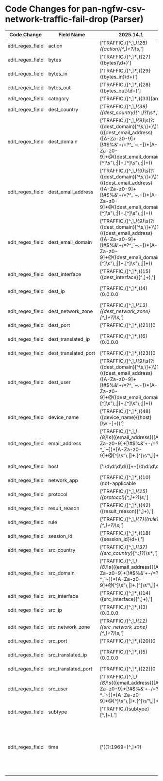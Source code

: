 # Code Changes for pan-ngfw-csv-network-traffic-fail-drop (Parser)

| Code Change | Field Name | 2025.14.1 | 2025.15.1 |
|-------------|------------|-----------|------------|
| edit_regex_field | action | ['TRAFFIC,([^,]*,){26}({action}[^,]+?)\s*,'] | [',TRAFFIC,([^,]*,){26}({action}[^,]+?)\s*,'] |
| edit_regex_field | bytes | ['TRAFFIC,([^,]*,){27}({bytes}\d+)'] | [',TRAFFIC,([^,]*,){27}({bytes}\d+)'] |
| edit_regex_field | bytes_in | ['TRAFFIC,([^,]*,){29}({bytes_in}\d+)'] | [',TRAFFIC,([^,]*,){29}({bytes_in}\d+)'] |
| edit_regex_field | bytes_out | ['TRAFFIC,([^,]*,){28}({bytes_out}\d+)'] | [',TRAFFIC,([^,]*,){28}({bytes_out}\d+)'] |
| edit_regex_field | category | ['TRAFFIC,([^,]*,){33}(any|unknown|({category}[^,]+?)\s*,)'] | [',TRAFFIC,([^,]*,){33}(any|unknown|({category}[^,]+?)\s*,)'] |
| edit_regex_field | dest_country | ['TRAFFIC,([^,]*,){38}({dest_country}[^\.:]*?)\s*,'] | [',TRAFFIC,([^,]*,){38}({dest_country}[^\.:]*?)\s*,'] |
| edit_regex_field | dest_domain | ['TRAFFIC,([^,]*,){9}\s*(?:({dest_domain}[^\s,\\]+)\\)?(({dest_email_address}([A-Za-z0-9]+[!#$%&\'+\/=?^_`~.\-])*[A-Za-z0-9]+@({dest_email_domain}[^\]\s"\\,;\|]+\.[^\]\s"\\,;\|]+))|({dest_user}[^\s,]+)),'] | [',TRAFFIC,([^,]*,){9}\s*(?:({dest_domain}[^\s,\\]+)\\)?(({dest_email_address}([A-Za-z0-9]+[!#$%&\'+\/=?^_`~.\-])*[A-Za-z0-9]+@({dest_email_domain}[^\]\s"\\,;\|]+\.[^\]\s"\\,;\|]+))|({dest_user}[^\s,]+)),'] |
| edit_regex_field | dest_email_address | ['TRAFFIC,([^,]*,){9}\s*(?:({dest_domain}[^\s,\\]+)\\)?(({dest_email_address}([A-Za-z0-9]+[!#$%&\'+\/=?^_`~.\-])*[A-Za-z0-9]+@({dest_email_domain}[^\]\s"\\,;\|]+\.[^\]\s"\\,;\|]+))|({dest_user}[^\s,]+)),'] | [',TRAFFIC,([^,]*,){9}\s*(?:({dest_domain}[^\s,\\]+)\\)?(({dest_email_address}([A-Za-z0-9]+[!#$%&\'+\/=?^_`~.\-])*[A-Za-z0-9]+@({dest_email_domain}[^\]\s"\\,;\|]+\.[^\]\s"\\,;\|]+))|({dest_user}[^\s,]+)),'] |
| edit_regex_field | dest_email_domain | ['TRAFFIC,([^,]*,){9}\s*(?:({dest_domain}[^\s,\\]+)\\)?(({dest_email_address}([A-Za-z0-9]+[!#$%&\'+\/=?^_`~.\-])*[A-Za-z0-9]+@({dest_email_domain}[^\]\s"\\,;\|]+\.[^\]\s"\\,;\|]+))|({dest_user}[^\s,]+)),'] | [',TRAFFIC,([^,]*,){9}\s*(?:({dest_domain}[^\s,\\]+)\\)?(({dest_email_address}([A-Za-z0-9]+[!#$%&\'+\/=?^_`~.\-])*[A-Za-z0-9]+@({dest_email_domain}[^\]\s"\\,;\|]+\.[^\]\s"\\,;\|]+))|({dest_user}[^\s,]+)),'] |
| edit_regex_field | dest_interface | ['TRAFFIC,([^,]*,){15}({dest_interface}[^,]+),'] | [',TRAFFIC,([^,]*,){15}({dest_interface}[^,]+),'] |
| edit_regex_field | dest_ip | ['TRAFFIC,([^,]*,){4}(0.0.0.0|({dest_ip}(?!::)((([0-9a-fA-F.]{0,4}):{1,2}){1,7}([0-9a-fA-F]){0,4})|(((25[0-5]|(2[0-4]|1\d|[0-9]|)\d)\.?\b){4})))'] | [',TRAFFIC,([^,]*,){4}(0.0.0.0|({dest_ip}(?!::)((([0-9a-fA-F.]{0,4}):{1,2}){1,7}([0-9a-fA-F]){0,4})|(((25[0-5]|(2[0-4]|1\d|[0-9]|)\d)\.?\b){4})))'] |
| edit_regex_field | dest_network_zone | ['TRAFFIC,([^,]*,){13}({dest_network_zone}[^,]+?)\s*,'] | [',TRAFFIC,([^,]*,){13}({dest_network_zone}[^,]+?)\s*,'] |
| edit_regex_field | dest_port | ['TRAFFIC,([^,]*,){21}(0|({dest_port}\d+)),'] | [',TRAFFIC,([^,]*,){21}(0|({dest_port}\d+)),'] |
| edit_regex_field | dest_translated_ip | ['TRAFFIC,([^,]*,){6}(0.0.0.0|({dest_translated_ip}(?!::)((([0-9a-fA-F.]{0,4}):{1,2}){1,7}([0-9a-fA-F]){0,4})|(((25[0-5]|(2[0-4]|1\d|[0-9]|)\d)\.?\b){4})))'] | [',TRAFFIC,([^,]*,){6}(0.0.0.0|({dest_translated_ip}(?!::)((([0-9a-fA-F.]{0,4}):{1,2}){1,7}([0-9a-fA-F]){0,4})|(((25[0-5]|(2[0-4]|1\d|[0-9]|)\d)\.?\b){4})))'] |
| edit_regex_field | dest_translated_port | ['TRAFFIC,([^,]*,){23}(0|({dest_translated_port}\d+)),'] | [',TRAFFIC,([^,]*,){23}(0|({dest_translated_port}\d+)),'] |
| edit_regex_field | dest_user | ['TRAFFIC,([^,]*,){9}\s*(?:({dest_domain}[^\s,\\]+)\\)?(({dest_email_address}([A-Za-z0-9]+[!#$%&\'+\/=?^_`~.\-])*[A-Za-z0-9]+@({dest_email_domain}[^\]\s"\\,;\|]+\.[^\]\s"\\,;\|]+))|({dest_user}[^\s,]+)),'] | [',TRAFFIC,([^,]*,){9}\s*(?:({dest_domain}[^\s,\\]+)\\)?(({dest_email_address}([A-Za-z0-9]+[!#$%&\'+\/=?^_`~.\-])*[A-Za-z0-9]+@({dest_email_domain}[^\]\s"\\,;\|]+\.[^\]\s"\\,;\|]+))|({dest_user}[^\s,]+)),'] |
| edit_regex_field | device_name | ['TRAFFIC,([^,]*,){48}({device_name}({host}[\w.-]+))'] | [',TRAFFIC,([^,]*,){48}({device_name}({host}[\w.-]+))'] |
| edit_regex_field | email_address | ['TRAFFIC,([^,]*,){8}\s*(({email_address}([A-Za-z0-9]+[!#$%&\'+-\/=?^_`~])*[A-Za-z0-9]+@[^\]\s"\\,\|]+\.[^\]\s"\\,\|]+)|((?:({src_domain}[^\s,\\]+)\\)?({src_user}[^\s,]+))),'] | [',TRAFFIC,([^,]*,){8}\s*(({email_address}([A-Za-z0-9]+[!#$%&\'+-\/=?^_`~])*[A-Za-z0-9]+@[^\]\s"\\,\|]+\.[^\]\s"\\,\|]+)|((?:({src_domain}[^\s,\\]+)\\)?({src_user}[^\s,]+))),'] |
| edit_regex_field | host | [':\d\d:\d\d(([+-]\d\d:\d\d)|(\.\d+Z))?\s+({host}[\w.-]+)\s', 'TRAFFIC,("[^"]*",|[^,]*,){48}({host}[\w\-\.]+)', 'TRAFFIC,([^,]*,){48}({device_name}({host}[\w.-]+))', '\s({host}[\w\-.]+)\s+(\[.*?\]\s+)?\d+,([^,]*,){2}TRAFFIC,'] | [',TRAFFIC,("[^"]*",|[^,]*,){48}({host}[\w\-\.]+)', ',TRAFFIC,([^,]*,){48}({device_name}({host}[\w.-]+))', ':\d\d:\d\d(([+-]\d\d:\d\d)|(\.\d+Z))?\s+({host}[\w.-]+)\s', '\s({host}[\w\-.]+)\s+(\[.*?\]\s+)?\d+,([^,]*,){2}TRAFFIC,'] |
| edit_regex_field | network_app | ['TRAFFIC,([^,]*,){10}(not-applicable|({network_app}[^,]+?))\s*,'] | [',TRAFFIC,([^,]*,){10}(not-applicable|({network_app}[^,]+?))\s*,'] |
| edit_regex_field | protocol | ['TRAFFIC,([^,]*,){25}({protocol}[^,]+?)\s*,'] | [',TRAFFIC,([^,]*,){25}({protocol}[^,]+?)\s*,'] |
| edit_regex_field | result_reason | ['TRAFFIC,([^,]*,){42}({result_reason}[^,]+),'] | [',TRAFFIC,([^,]*,){42}({result_reason}[^,]+),'] |
| edit_regex_field | rule | ['TRAFFIC,([^,]*,){7}({rule}[^,]+?)\s*,'] | [',TRAFFIC,([^,]*,){7}({rule}[^,]+?)\s*,'] |
| edit_regex_field | session_id | ['TRAFFIC,([^,]*,){18}({session_id}\d+),'] | [',TRAFFIC,([^,]*,){18}({session_id}\d+),'] |
| edit_regex_field | src_country | ['TRAFFIC,([^,]*,){37}({src_country}[^\.:]*?)\s*,'] | [',TRAFFIC,([^,]*,){37}({src_country}[^\.:]*?)\s*,'] |
| edit_regex_field | src_domain | ['TRAFFIC,([^,]*,){8}\s*(({email_address}([A-Za-z0-9]+[!#$%&\'+-\/=?^_`~])*[A-Za-z0-9]+@[^\]\s"\\,\|]+\.[^\]\s"\\,\|]+)|((?:({src_domain}[^\s,\\]+)\\)?({src_user}[^\s,]+))),'] | [',TRAFFIC,([^,]*,){8}\s*(({email_address}([A-Za-z0-9]+[!#$%&\'+-\/=?^_`~])*[A-Za-z0-9]+@[^\]\s"\\,\|]+\.[^\]\s"\\,\|]+)|((?:({src_domain}[^\s,\\]+)\\)?({src_user}[^\s,]+))),'] |
| edit_regex_field | src_interface | ['TRAFFIC,([^,]*,){14}({src_interface}[^,]+),'] | [',TRAFFIC,([^,]*,){14}({src_interface}[^,]+),'] |
| edit_regex_field | src_ip | ['TRAFFIC,([^,]*,){3}(0.0.0.0|({src_ip}(?!::)((([0-9a-fA-F.]{0,4}):{1,2}){1,7}([0-9a-fA-F]){0,4})|(((25[0-5]|(2[0-4]|1\d|[0-9]|)\d)\.?\b){4})))'] | [',TRAFFIC,([^,]*,){3}(0.0.0.0|({src_ip}(?!::)((([0-9a-fA-F.]{0,4}):{1,2}){1,7}([0-9a-fA-F]){0,4})|(((25[0-5]|(2[0-4]|1\d|[0-9]|)\d)\.?\b){4})))'] |
| edit_regex_field | src_network_zone | ['TRAFFIC,([^,]*,){12}({src_network_zone}[^,]+?)\s*,'] | [',TRAFFIC,([^,]*,){12}({src_network_zone}[^,]+?)\s*,'] |
| edit_regex_field | src_port | ['TRAFFIC,([^,]*,){20}(0|({src_port}\d+)),'] | [',TRAFFIC,([^,]*,){20}(0|({src_port}\d+)),'] |
| edit_regex_field | src_translated_ip | ['TRAFFIC,([^,]*,){5}(0.0.0.0|({src_translated_ip}(?!::)((([0-9a-fA-F.]{0,4}):{1,2}){1,7}([0-9a-fA-F]){0,4})|(((25[0-5]|(2[0-4]|1\d|[0-9]|)\d)\.?\b){4})))'] | [',TRAFFIC,([^,]*,){5}(0.0.0.0|({src_translated_ip}(?!::)((([0-9a-fA-F.]{0,4}):{1,2}){1,7}([0-9a-fA-F]){0,4})|(((25[0-5]|(2[0-4]|1\d|[0-9]|)\d)\.?\b){4})))'] |
| edit_regex_field | src_translated_port | ['TRAFFIC,([^,]*,){22}(0|({src_translated_port}\d+)),'] | [',TRAFFIC,([^,]*,){22}(0|({src_translated_port}\d+)),'] |
| edit_regex_field | src_user | ['TRAFFIC,([^,]*,){8}\s*(({email_address}([A-Za-z0-9]+[!#$%&\'+-\/=?^_`~])*[A-Za-z0-9]+@[^\]\s"\\,\|]+\.[^\]\s"\\,\|]+)|((?:({src_domain}[^\s,\\]+)\\)?({src_user}[^\s,]+))),'] | [',TRAFFIC,([^,]*,){8}\s*(({email_address}([A-Za-z0-9]+[!#$%&\'+-\/=?^_`~])*[A-Za-z0-9]+@[^\]\s"\\,\|]+\.[^\]\s"\\,\|]+)|((?:({src_domain}[^\s,\\]+)\\)?({src_user}[^\s,]+))),'] |
| edit_regex_field | subtype | ['TRAFFIC,({subtype}[^,]+),'] | [',TRAFFIC,({subtype}[^,]+),'] |
| edit_regex_field | time | ['((?:1969-[^,]+?)|({time}\d\d\d\d-\d\d-\d\dT\d\d:\d\d:\d\d\.\d+[\+-]\d+:\d+))', ',({time}\d\d\d\d\/\d\d\/\d\d \d\d:\d\d:\d\d),', 'TRAFFIC,([^,]*,){2}({time}\d+-\d+-\d+T\d+:\d+:\d+\.\d+Z)', 'TRAFFIC,([^,]*,){2}({time}\d+\/\d+\/\d+\s+\d+:\d+:\d+)'] | ['((?:1969-[^,]+?)|({time}\d\d\d\d-\d\d-\d\dT\d\d:\d\d:\d\d\.\d+[\+-]\d+:\d+))', ',({time}\d\d\d\d\/\d\d\/\d\d \d\d:\d\d:\d\d),', ',TRAFFIC,([^,]*,){2}({time}\d+-\d+-\d+T\d+:\d+:\d+\.\d+Z)', ',TRAFFIC,([^,]*,){2}({time}\d+\/\d+\/\d+\s+\d+:\d+:\d+)'] |